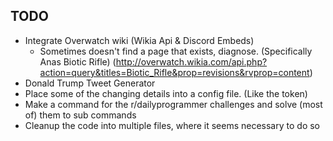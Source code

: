 **TODO** 
-
- Integrate Overwatch wiki (Wikia Api & Discord Embeds)
    - Sometimes doesn't find a page that exists, diagnose. (Specifically Anas Biotic Rifle)
      (http://overwatch.wikia.com/api.php?action=query&titles=Biotic_Rifle&prop=revisions&rvprop=content)
- Donald Trump Tweet Generator
- Place some of the changing details into a config file. (Like the token)
- Make a command for the r/dailyprogrammer challenges and solve (most of) them to sub commands
- Cleanup the code into multiple files, where it seems necessary to do so